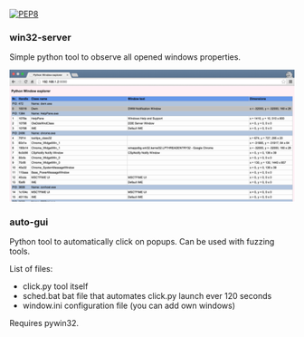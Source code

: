 
[![PEP8](https://img.shields.io/badge/code%20style-pep8-orange.svg)](https://www.python.org/dev/peps/pep-0008/)

### win32-server

Simple python tool to observe all opened windows properties.

![Python Window Server](images/pw.png)

### auto-gui

Python tool to automatically click on popups. Can be used with fuzzing
tools.

List of files:
 * click.py      tool itself
 * sched.bat     bat file that automates click.py launch ever 120 seconds
 * window.ini    configuration file (you can add own windows)

Requires pywin32.

